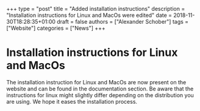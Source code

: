 +++
type = "post"
title = "Added installation instructions"
description = "Installation instructions for Linux and MacOs were edited"
date = 2018-11-30T18:28:35+01:00
draft = false
authors = ["Alexander Schober"]
tags = ["Website"]
categories = ["News"]
+++

# Installation instructions for Linux and MacOs
The installation instruction for Linux and MacOs are now present on the website and can be found in the documentation section. Be aware that the instructions for linux might slightly differ depending on the distribution you are using. We hope it eases the installation process.


